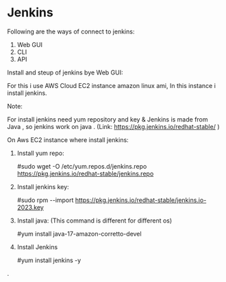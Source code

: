 # Jenkins

Following are the ways of connect to jenkins:

1. Web GUI
2. CLI
3. API

Install and steup of jenkins bye Web GUI:
 
For this i use AWS Cloud EC2 instance amazon linux ami, In this instance i install jenkins.

Note:

For install jenkins need yum repository and key & Jenkins is made from Java , so jenkins work on java .
(Link:  https://pkg.jenkins.io/redhat-stable/ )

On Aws EC2 instance where install jenkins:

1. Install yum repo:

    #sudo wget -O /etc/yum.repos.d/jenkins.repo https://pkg.jenkins.io/redhat-stable/jenkins.repo

2. Install jenkins key:

    #sudo rpm --import https://pkg.jenkins.io/redhat-stable/jenkins.io-2023.key

3. Install java: (This command is different for different os)

    #yum install java-17-amazon-corretto-devel

4. Install Jenkins

    #yum install jenkins -y


.
